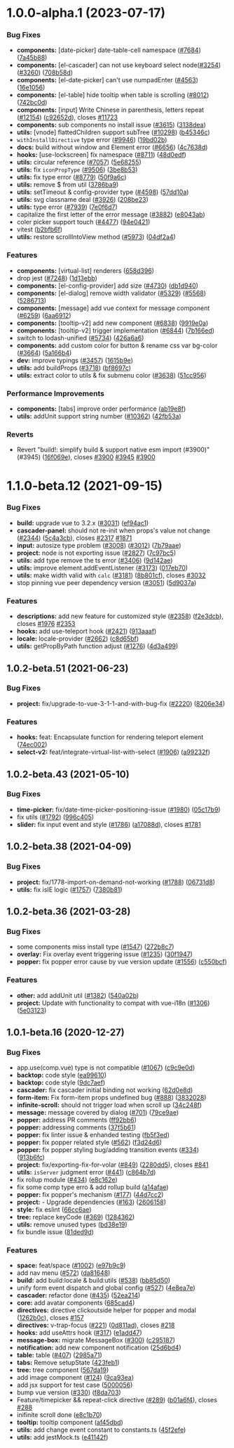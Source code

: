 # 1.0.0-alpha.1 (2023-07-17)


### Bug Fixes

* **components:** [date-picker] date-table-cell namespace ([#7684](https://github.com/xxholly32/element-plus/issues/7684)) ([7a45b88](https://github.com/xxholly32/element-plus/commit/7a45b88783fc7ebffab4f8c81fab65120210531d))
* **components:** [el-cascader] can not use keyboard select node([#3254](https://github.com/xxholly32/element-plus/issues/3254)) ([#3260](https://github.com/xxholly32/element-plus/issues/3260)) ([708b58d](https://github.com/xxholly32/element-plus/commit/708b58d191f0cb410b5f977c1e865998f3db008c))
* **components:** [el-date-picker] can't use numpadEnter ([#4563](https://github.com/xxholly32/element-plus/issues/4563)) ([16e1056](https://github.com/xxholly32/element-plus/commit/16e1056e018d60e710365cdfe11f7879dd218784))
* **components:** [el-table] hide tooltip when table is scrolling ([#8012](https://github.com/xxholly32/element-plus/issues/8012)) ([742bc0d](https://github.com/xxholly32/element-plus/commit/742bc0d1922d83043950b512a58e78392dba7d3e))
* **components:** [input] Write Chinese in parenthesis, letters repeat ([#12154](https://github.com/xxholly32/element-plus/issues/12154)) ([c92652d](https://github.com/xxholly32/element-plus/commit/c92652d241da3aa9d941b8115e7d116c6ea84f24)), closes [#11723](https://github.com/xxholly32/element-plus/issues/11723)
* **components:** sub components no install issue ([#3615](https://github.com/xxholly32/element-plus/issues/3615)) ([3138dea](https://github.com/xxholly32/element-plus/commit/3138dea79742d902a704d9fdadcc1ddc949285d8))
* **utils:** [vnode] flattedChildren support subTree ([#10298](https://github.com/xxholly32/element-plus/issues/10298)) ([b45346c](https://github.com/xxholly32/element-plus/commit/b45346cc935362703b5925a2aa769ba7bfbba778))
* `withInstallDirective` type error ([#9946](https://github.com/xxholly32/element-plus/issues/9946)) ([19bd02b](https://github.com/xxholly32/element-plus/commit/19bd02b6bb1e11f1911c8d3d71ecb9e69331303e))
* **docs:** build without window and Element error ([#6656](https://github.com/xxholly32/element-plus/issues/6656)) ([4c7638d](https://github.com/xxholly32/element-plus/commit/4c7638dd5a4a0526fd51d3f4372628c5104c3d23))
* **hooks:** [use-lockscreen] fix  namespace ([#8711](https://github.com/xxholly32/element-plus/issues/8711)) ([48d0edf](https://github.com/xxholly32/element-plus/commit/48d0edfe99686e67215996e179f3d84621f0921b))
* **utils:** circular reference ([#7057](https://github.com/xxholly32/element-plus/issues/7057)) ([5e68255](https://github.com/xxholly32/element-plus/commit/5e68255e113139531b4d1931cff836799652ef92))
* **utils:** fix `iconPropType` ([#9506](https://github.com/xxholly32/element-plus/issues/9506)) ([3be8b53](https://github.com/xxholly32/element-plus/commit/3be8b536b83ee53d7cbd12ef74fb8913560a3e5f))
* **utils:** fix type error ([#8779](https://github.com/xxholly32/element-plus/issues/8779)) ([50f9a6c](https://github.com/xxholly32/element-plus/commit/50f9a6c7c248ceab331cd2d5827d2b94b0056038))
* **utils:** remove $ from util ([3786ba9](https://github.com/xxholly32/element-plus/commit/3786ba9993852c33bc01c478424725cc6974de57))
* **utils:** setTimeout & config-provider type ([#4598](https://github.com/xxholly32/element-plus/issues/4598)) ([57dd10a](https://github.com/xxholly32/element-plus/commit/57dd10ad49d46cc711a3a462a2e3353c9d425786))
* **utils:** svg classname deal ([#3926](https://github.com/xxholly32/element-plus/issues/3926)) ([208be23](https://github.com/xxholly32/element-plus/commit/208be236cdb08014d20bdb02fe798c6557eb4d33))
* **utils:** type error ([#7939](https://github.com/xxholly32/element-plus/issues/7939)) ([7e0f6d7](https://github.com/xxholly32/element-plus/commit/7e0f6d71a5f7d55b3770ce42af801bbbb3c50eea))
* capitalize the first letter of the error message ([#3882](https://github.com/xxholly32/element-plus/issues/3882)) ([e8043ab](https://github.com/xxholly32/element-plus/commit/e8043abca8b5583c173392679587dbdfb6af9d56))
* coler picker support touch ([#4477](https://github.com/xxholly32/element-plus/issues/4477)) ([94e0421](https://github.com/xxholly32/element-plus/commit/94e04216235af83af9c9a383f6853a12da4913f4))
* vitest ([b2bfb6f](https://github.com/xxholly32/element-plus/commit/b2bfb6f159802f4a50aa305b3e0f576e6c367ad1))
* **utils:** restore scrollIntoView method ([#5973](https://github.com/xxholly32/element-plus/issues/5973)) ([04df2a4](https://github.com/xxholly32/element-plus/commit/04df2a483a7c98829a14bb91927bf643b74e3139))


### Features

* **components:** [virtual-list] renderers ([658d396](https://github.com/xxholly32/element-plus/commit/658d396ff7132f362d1f69b3ae92b1f4e0a77db2))
* drop jest ([#7248](https://github.com/xxholly32/element-plus/issues/7248)) ([1d13ebb](https://github.com/xxholly32/element-plus/commit/1d13ebb05d96a48ba287b0d2461fb1a658d51c77))
* **components:** [el-config-provider] add size ([#4730](https://github.com/xxholly32/element-plus/issues/4730)) ([db1d940](https://github.com/xxholly32/element-plus/commit/db1d9401fe2685d2a674883e2b492d6f1edad72d))
* **components:** [el-dialog] remove width validator ([#5329](https://github.com/xxholly32/element-plus/issues/5329)) ([#5568](https://github.com/xxholly32/element-plus/issues/5568)) ([5286713](https://github.com/xxholly32/element-plus/commit/5286713dcb5ada41cf9c636f3a80d9661b72d949))
* **components:** [message] add vue context for message component ([#6259](https://github.com/xxholly32/element-plus/issues/6259)) ([6aa6912](https://github.com/xxholly32/element-plus/commit/6aa69126b8fa491ad98006c60fa540b8843a7fd2))
* **components:** [tooltip-v2] add new component ([#6838](https://github.com/xxholly32/element-plus/issues/6838)) ([9919e0a](https://github.com/xxholly32/element-plus/commit/9919e0a8678331f7a540f5fe283a7922da07d32a))
* **components:** [tooltip-v2] trigger implementation ([#6844](https://github.com/xxholly32/element-plus/issues/6844)) ([7b166ed](https://github.com/xxholly32/element-plus/commit/7b166ed7fdd9f391505e2db5d1d14fdc27679419))
* switch to lodash-unified ([#5734](https://github.com/xxholly32/element-plus/issues/5734)) ([426a6a6](https://github.com/xxholly32/element-plus/commit/426a6a686cc6d4472289e8a9485f7693323f6f67))
* **components:** add custom color for button & rename css var bg-color ([#3664](https://github.com/xxholly32/element-plus/issues/3664)) ([5a166b4](https://github.com/xxholly32/element-plus/commit/5a166b4ba5549a00d417f381183e966314d29a0b))
* **dev:** improve typings ([#3457](https://github.com/xxholly32/element-plus/issues/3457)) ([1615b9e](https://github.com/xxholly32/element-plus/commit/1615b9ee67674c6486f9dc8075136ebf7f5f464e))
* **utils:** add buildProps ([#3718](https://github.com/xxholly32/element-plus/issues/3718)) ([bf8697c](https://github.com/xxholly32/element-plus/commit/bf8697cc0e76e2ae20b3573a6e115fa76491445f))
* **utils:** extract color to utils & fix submenu color ([#3638](https://github.com/xxholly32/element-plus/issues/3638)) ([51cc956](https://github.com/xxholly32/element-plus/commit/51cc9565898e48b77846969c09e02807cbe2b699))


### Performance Improvements

* **components:** [tabs] improve order performance ([ab19e8f](https://github.com/xxholly32/element-plus/commit/ab19e8f2e67a2d245bd22d44567edfaa25b8d9bd))
* **utils:** addUnit support string number ([#10362](https://github.com/xxholly32/element-plus/issues/10362)) ([42fb53a](https://github.com/xxholly32/element-plus/commit/42fb53aaa66412954f4f70f611598b4a6cd341df))


### Reverts

* Revert "build!: simplify build & support native esm import (#3900)" (#3945) ([16f069e](https://github.com/xxholly32/element-plus/commit/16f069ebbe7b513d42615e0fdc2955ce39a481ec)), closes [#3900](https://github.com/xxholly32/element-plus/issues/3900) [#3945](https://github.com/xxholly32/element-plus/issues/3945) [#3900](https://github.com/xxholly32/element-plus/issues/3900)



# 1.1.0-beta.12 (2021-09-15)


### Bug Fixes

* **build:** upgrade vue to 3.2.x ([#3031](https://github.com/xxholly32/element-plus/issues/3031)) ([ef94ac1](https://github.com/xxholly32/element-plus/commit/ef94ac1a70a449e53f139b028ec68b78bd51ab90))
* **cascader-panel:** should not re-init when props's value not change ([#2344](https://github.com/xxholly32/element-plus/issues/2344)) ([5c4a3cb](https://github.com/xxholly32/element-plus/commit/5c4a3cb27b8d1e647c2eab22b4d75b0955c4ee50)), closes [#2317](https://github.com/xxholly32/element-plus/issues/2317) [#1871](https://github.com/xxholly32/element-plus/issues/1871)
* **input:** autosize type problem ([#3008](https://github.com/xxholly32/element-plus/issues/3008)) ([#3012](https://github.com/xxholly32/element-plus/issues/3012)) ([7b79aae](https://github.com/xxholly32/element-plus/commit/7b79aae8ffd16ec14e0c5b375f3c2feca1b949f2))
* **project:** node is not exporting issue ([#2827](https://github.com/xxholly32/element-plus/issues/2827)) ([7c97bc5](https://github.com/xxholly32/element-plus/commit/7c97bc5283292e095518d6dd9f95777069a31ab6))
* **utils:** add type remove the ts error ([#3406](https://github.com/xxholly32/element-plus/issues/3406)) ([9d142ae](https://github.com/xxholly32/element-plus/commit/9d142ae129bf639253d2eceb8ba9001a0e89f948))
* **utils:** improve element.addEventListener ([#3173](https://github.com/xxholly32/element-plus/issues/3173)) ([017eb70](https://github.com/xxholly32/element-plus/commit/017eb705d35c71aab3182d97cfec8ceec7050d8a))
* **utils:** make width valid with `calc` ([#3181](https://github.com/xxholly32/element-plus/issues/3181)) ([8b801cf](https://github.com/xxholly32/element-plus/commit/8b801cfd8a1f3e079386b767f4687fd9ef09723a)), closes [#3032](https://github.com/xxholly32/element-plus/issues/3032)
* stop pinning vue peer dependency version ([#3051](https://github.com/xxholly32/element-plus/issues/3051)) ([5d9037a](https://github.com/xxholly32/element-plus/commit/5d9037a8b53d8de927955588c5d10caa4efec9d6))


### Features

* **descriptions:** add new feature for customized style ([#2358](https://github.com/xxholly32/element-plus/issues/2358)) ([f2e3dcb](https://github.com/xxholly32/element-plus/commit/f2e3dcb68e29bd0747d87d61e69db87fe44d62e8)), closes [#1976](https://github.com/xxholly32/element-plus/issues/1976) [#2353](https://github.com/xxholly32/element-plus/issues/2353)
* **hooks:** add use-teleport hook ([#2421](https://github.com/xxholly32/element-plus/issues/2421)) ([913aaaf](https://github.com/xxholly32/element-plus/commit/913aaafabb9619de0960942115abc420b1d4cbab))
* **locale:** locale-provider ([#2662](https://github.com/xxholly32/element-plus/issues/2662)) ([c8d65bf](https://github.com/xxholly32/element-plus/commit/c8d65bf43db0bd0d2e9c4e6e9a7829acebb69905))
* **utils:** getPropByPath function adjust ([#1276](https://github.com/xxholly32/element-plus/issues/1276)) ([4d3a499](https://github.com/xxholly32/element-plus/commit/4d3a499fa62505dd571efa29e7b9fad84c63172f))



## 1.0.2-beta.51 (2021-06-23)


### Bug Fixes

* **project:** fix/upgrade-to-vue-3-1-1-and-with-bug-fix ([#2220](https://github.com/xxholly32/element-plus/issues/2220)) ([8206e34](https://github.com/xxholly32/element-plus/commit/8206e34a66f6a9d685e3d7c1b7b14751f3391e93))


### Features

* **hooks:** feat: Encapsulate function for rendering teleport element ([74ec002](https://github.com/xxholly32/element-plus/commit/74ec002d23e2864f72c023c7d1eb317de96fca70))
* **select-v2:** feat/integrate-virtual-list-with-select ([#1906](https://github.com/xxholly32/element-plus/issues/1906)) ([a99232f](https://github.com/xxholly32/element-plus/commit/a99232f582ad02a06e7ac9c4386fe4c5141e1f19))



## 1.0.2-beta.43 (2021-05-10)


### Bug Fixes

* **time-picker:** fix/date-time-picker-positioning-issue ([#1980](https://github.com/xxholly32/element-plus/issues/1980)) ([05c17b9](https://github.com/xxholly32/element-plus/commit/05c17b9b5290134cae8c0319ab39b2bf9a50ebe4))
* fix utils ([#1792](https://github.com/xxholly32/element-plus/issues/1792)) ([996c405](https://github.com/xxholly32/element-plus/commit/996c405b7fe98062a58780cdd8d47fa53890227c))
* **slider:** fix input event and style ([#1786](https://github.com/xxholly32/element-plus/issues/1786)) ([a17088d](https://github.com/xxholly32/element-plus/commit/a17088d5ebbc3c5dbec29c78c3b85913dc2f5450)), closes [#1781](https://github.com/xxholly32/element-plus/issues/1781)



## 1.0.2-beta.38 (2021-04-09)


### Bug Fixes

* **project:** fix/1778-import-on-demand-not-working ([#1788](https://github.com/xxholly32/element-plus/issues/1788)) ([06731d8](https://github.com/xxholly32/element-plus/commit/06731d8e70beafd7a1f9a87d01d80d841642ea31))
* **utils:** fix isIE logic ([#1757](https://github.com/xxholly32/element-plus/issues/1757)) ([7380b81](https://github.com/xxholly32/element-plus/commit/7380b8131c2b22307ca009dd49945957e64d4c75))



## 1.0.2-beta.36 (2021-03-28)


### Bug Fixes

* some components miss install type ([#1547](https://github.com/xxholly32/element-plus/issues/1547)) ([272b8c7](https://github.com/xxholly32/element-plus/commit/272b8c76c8d324040720bb1e4b29f5c0353f28f0))
* **overlay:** Fix overlay event triggering issue ([#1235](https://github.com/xxholly32/element-plus/issues/1235)) ([30f1947](https://github.com/xxholly32/element-plus/commit/30f1947c47c1d88dcdc82d2a732df4504e8ec9b1))
* **popper:** fix popper error cause by vue version update ([#1556](https://github.com/xxholly32/element-plus/issues/1556)) ([c550bcf](https://github.com/xxholly32/element-plus/commit/c550bcfd275b5442201ff470f323b91bbb75118b))


### Features

* **other:** add addUnit util ([#1382](https://github.com/xxholly32/element-plus/issues/1382)) ([540a02b](https://github.com/xxholly32/element-plus/commit/540a02bea59ed8e7ff1cf2966ab5c729df6cf9a2))
* **project:** Update with functionality to compat with vue-i18n ([#1306](https://github.com/xxholly32/element-plus/issues/1306)) ([5e03123](https://github.com/xxholly32/element-plus/commit/5e031237e3ba7f90fac07a7f32566636f813a6f4))



## 1.0.1-beta.16 (2020-12-27)


### Bug Fixes

* app.use(comp.vue) type is not compatible ([#1067](https://github.com/xxholly32/element-plus/issues/1067)) ([c9c9e0d](https://github.com/xxholly32/element-plus/commit/c9c9e0d49483cb7ba3d3ec2c9ac3a0efa963e041))
* **backtop:** code style ([ea99610](https://github.com/xxholly32/element-plus/commit/ea9961087f1fbd4150c241eed4c8f6e56fea3301))
* **backtop:** code style ([9dc7aef](https://github.com/xxholly32/element-plus/commit/9dc7aeff287196be49ae81d9195454b4d78463c6))
* **cascader:** fix cascader initial binding not working ([62d0e8d](https://github.com/xxholly32/element-plus/commit/62d0e8def92d61bdb316d733153a2e97ed68dff7))
* **form-item:** Fix form-item props undefined bug ([#888](https://github.com/xxholly32/element-plus/issues/888)) ([3832028](https://github.com/xxholly32/element-plus/commit/38320287752b092c70f1ef22d41e4e5fd5c8a741))
* **infinite-scroll:** should not trigger load when scroll up ([34c248f](https://github.com/xxholly32/element-plus/commit/34c248fe703a9ae9278553a00ff22b42d0cb6ae4))
* **message:** message covered by dialog ([#701](https://github.com/xxholly32/element-plus/issues/701)) ([79ce9ae](https://github.com/xxholly32/element-plus/commit/79ce9ae5a283e92bbd8c4edd9a48091cc0588df0))
* **popper:** address PR comments ([ff92bb6](https://github.com/xxholly32/element-plus/commit/ff92bb6238178389686ae5899ed21dda11b5b719))
* **popper:** addressing comments ([37f5b61](https://github.com/xxholly32/element-plus/commit/37f5b6164b5db2b55f10796769f21e0e1af76a14))
* **popper:** fix linter issue & enhanded testing ([fb5f3ed](https://github.com/xxholly32/element-plus/commit/fb5f3ed98f302856e83be99374682e0ad9249116))
* **popper:** fix popper related style ([#562](https://github.com/xxholly32/element-plus/issues/562)) ([f3d24d6](https://github.com/xxholly32/element-plus/commit/f3d24d6109958b7328e84bf60c072acb3d76ec8b))
* **popper:** fix popper styling bug/adding transition events ([#334](https://github.com/xxholly32/element-plus/issues/334)) ([913b6fc](https://github.com/xxholly32/element-plus/commit/913b6fc9f2c8bbe54c8196f554893c06b0660677))
* **project:** fix/exporting-fix-for-volar ([#849](https://github.com/xxholly32/element-plus/issues/849)) ([2280dd5](https://github.com/xxholly32/element-plus/commit/2280dd5c5e6e9e5bb3a15ac4693f6079b6e5dcb6)), closes [#841](https://github.com/xxholly32/element-plus/issues/841)
* **utils:** `isServer` judgment error ([#441](https://github.com/xxholly32/element-plus/issues/441)) ([c864b7d](https://github.com/xxholly32/element-plus/commit/c864b7d53e6e822f0dba0c1ea26e3886541d6bb8))
* fix rollup module ([#434](https://github.com/xxholly32/element-plus/issues/434)) ([e8c162e](https://github.com/xxholly32/element-plus/commit/e8c162ea728c3ca96a2c54d7eb1abe4856b09202))
* fix some comp type erro & add rollup build ([a14afae](https://github.com/xxholly32/element-plus/commit/a14afae7c94247f40d1e7785bf5aaa823879878c))
* **popper:** fix popper's mechanism ([#177](https://github.com/xxholly32/element-plus/issues/177)) ([44d7cc2](https://github.com/xxholly32/element-plus/commit/44d7cc2426f6f05850a17320dfaa0baa6d3de043))
* **project:** - Upgrade dependencies ([#163](https://github.com/xxholly32/element-plus/issues/163)) ([2606158](https://github.com/xxholly32/element-plus/commit/2606158c38456eb1262f3ac9a9fe479fee409435))
* **style:** fix eslint ([66cc6ae](https://github.com/xxholly32/element-plus/commit/66cc6aeb39f077b92c075cd3f3daebac7c43420c))
* **tree:** replace keyCode ([#369](https://github.com/xxholly32/element-plus/issues/369)) ([1284362](https://github.com/xxholly32/element-plus/commit/128436214eebb9c9753a2d5fe60ad9e993e293d6))
* **utils:** remove unused types ([bd38e19](https://github.com/xxholly32/element-plus/commit/bd38e1994d12dc580c5fa69f2448aeb50f02c230))
* fix bundle issue ([81ded9d](https://github.com/xxholly32/element-plus/commit/81ded9d97672d8264a8d68e27866278891b9f318))


### Features

* **space:** feat/space ([#1002](https://github.com/xxholly32/element-plus/issues/1002)) ([e97b9c9](https://github.com/xxholly32/element-plus/commit/e97b9c972a230ba380f30b3cfd888b83a689a6f0))
* add nav menu ([#572](https://github.com/xxholly32/element-plus/issues/572)) ([da81648](https://github.com/xxholly32/element-plus/commit/da81648df771c47966257497ade4953becb7caf5))
* **build:** add build:locale & build:utils ([#538](https://github.com/xxholly32/element-plus/issues/538)) ([bb85d50](https://github.com/xxholly32/element-plus/commit/bb85d50cb486346fd06e3f4c92b8333476e985fe))
* unify form event dispatch and global config ([#527](https://github.com/xxholly32/element-plus/issues/527)) ([4e8ea7e](https://github.com/xxholly32/element-plus/commit/4e8ea7e4c11c61743a36b829640870cd92b3fd14))
* **cascader:** refactor done ([#435](https://github.com/xxholly32/element-plus/issues/435)) ([52ea214](https://github.com/xxholly32/element-plus/commit/52ea21489621293b4cfcc6a91a1cdea2eb029d8d))
* **core:** add avatar components ([685cad4](https://github.com/xxholly32/element-plus/commit/685cad4edb0be6d1d8e15b85f5a0cc48faf18978))
* **directives:** directive clickoutside helper for popper and modal ([1262b0c](https://github.com/xxholly32/element-plus/commit/1262b0c78b19c6dd11a5216d8fc1643db93d8d0c)), closes [#157](https://github.com/xxholly32/element-plus/issues/157)
* **directives:** v-trap-focus ([#221](https://github.com/xxholly32/element-plus/issues/221)) ([0d811ad](https://github.com/xxholly32/element-plus/commit/0d811ad71477efafa19d187f06808e149268dc14)), closes [#218](https://github.com/xxholly32/element-plus/issues/218)
* **hooks:** add useAttrs hook ([#317](https://github.com/xxholly32/element-plus/issues/317)) ([e1add47](https://github.com/xxholly32/element-plus/commit/e1add47603de4f451b9cb357c8500a3690774b69))
* **message-box:** migrate MessageBox ([#300](https://github.com/xxholly32/element-plus/issues/300)) ([c295187](https://github.com/xxholly32/element-plus/commit/c2951875b3b46b61499c68089a2cbe278b4d7f63))
* **notification:** add new component notification ([25d6bd4](https://github.com/xxholly32/element-plus/commit/25d6bd4667813c84b8c4bba181d9f1b5b2d6fa96))
* **table:** table ([#407](https://github.com/xxholly32/element-plus/issues/407)) ([2985a71](https://github.com/xxholly32/element-plus/commit/2985a717512ac45f07a7d39974c83bc57ed7b1c3))
* **tabs:** Remove setupState ([423feb1](https://github.com/xxholly32/element-plus/commit/423feb10515115e25e4da88b94f809726fa9ff2a))
* **tree:** tree component ([567da19](https://github.com/xxholly32/element-plus/commit/567da19429771c19c4314fb63badac22828aa0c9))
* add image component ([#124](https://github.com/xxholly32/element-plus/issues/124)) ([9ca93ea](https://github.com/xxholly32/element-plus/commit/9ca93eaa40426d8a62d1477c6c5372598b14769f))
* add jsx support for test case ([5000056](https://github.com/xxholly32/element-plus/commit/5000056c4e080fbf8eb9a996b141ddcccf2d5a9a))
* bump vue version ([#330](https://github.com/xxholly32/element-plus/issues/330)) ([f8da703](https://github.com/xxholly32/element-plus/commit/f8da703a9a41a9c0633c1a4e1c4cbe607a6e8c43))
* Feature/timepicker && repeat-click directive ([#289](https://github.com/xxholly32/element-plus/issues/289)) ([b01a6f4](https://github.com/xxholly32/element-plus/commit/b01a6f4e8111bb8beb75deb4a79c7c301cd86120)), closes [#288](https://github.com/xxholly32/element-plus/issues/288)
* inifinite scroll done ([e8c1b70](https://github.com/xxholly32/element-plus/commit/e8c1b70d269476bfbe50681d1801ccddc78b7505))
* **tooltip:** tooltip component ([af45dbd](https://github.com/xxholly32/element-plus/commit/af45dbd070c09e6bfda9f6c042e9a490cd5f54e0))
* **utils:** add change event constant to constants.ts ([45f2efe](https://github.com/xxholly32/element-plus/commit/45f2efe88da7031bad68a7e40939c6d41ad8ac27))
* **utils:** add jestMock.ts ([e41142f](https://github.com/xxholly32/element-plus/commit/e41142f49bb931d4ce32d5875f0e83259bea8fe2))



